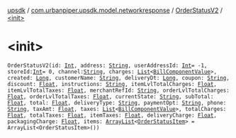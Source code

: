 [upsdk](../../index.md) / [com.urbanpiper.upsdk.model.networkresponse](../index.md) / [OrderStatusV2](index.md) / [&lt;init&gt;](./-init-.md)

# &lt;init&gt;

`OrderStatusV2(id: `[`Int`](https://kotlinlang.org/api/latest/jvm/stdlib/kotlin/-int/index.html)`, address: `[`String`](https://kotlinlang.org/api/latest/jvm/stdlib/kotlin/-string/index.html)`, userAddressId: `[`Int`](https://kotlinlang.org/api/latest/jvm/stdlib/kotlin/-int/index.html)` = -1, storeId: `[`Int`](https://kotlinlang.org/api/latest/jvm/stdlib/kotlin/-int/index.html)` = 0, channel: `[`String`](https://kotlinlang.org/api/latest/jvm/stdlib/kotlin/-string/index.html)`, charges: `[`List`](https://kotlinlang.org/api/latest/jvm/stdlib/kotlin.collections/-list/index.html)`<`[`BillComponentValue`](../-bill-component-value/index.md)`>, created: `[`Long`](https://kotlinlang.org/api/latest/jvm/stdlib/kotlin/-long/index.html)`, customerName: `[`String`](https://kotlinlang.org/api/latest/jvm/stdlib/kotlin/-string/index.html)`, deliveryDt: `[`Long`](https://kotlinlang.org/api/latest/jvm/stdlib/kotlin/-long/index.html)`, coupon: `[`String`](https://kotlinlang.org/api/latest/jvm/stdlib/kotlin/-string/index.html)`, discount: `[`Float`](https://kotlinlang.org/api/latest/jvm/stdlib/kotlin/-float/index.html)`, instructions: `[`String`](https://kotlinlang.org/api/latest/jvm/stdlib/kotlin/-string/index.html)`, itemLvlTotalCharges: `[`Float`](https://kotlinlang.org/api/latest/jvm/stdlib/kotlin/-float/index.html)`, itemLvlTotalTaxes: `[`Float`](https://kotlinlang.org/api/latest/jvm/stdlib/kotlin/-float/index.html)`, merchantRefId: `[`String`](https://kotlinlang.org/api/latest/jvm/stdlib/kotlin/-string/index.html)`, orderLvlTotalCharges: `[`Float`](https://kotlinlang.org/api/latest/jvm/stdlib/kotlin/-float/index.html)`, orderLvlTotalTaxes: `[`Float`](https://kotlinlang.org/api/latest/jvm/stdlib/kotlin/-float/index.html)`, currentState: `[`String`](https://kotlinlang.org/api/latest/jvm/stdlib/kotlin/-string/index.html)`, subTotal: `[`Float`](https://kotlinlang.org/api/latest/jvm/stdlib/kotlin/-float/index.html)`, total: `[`Float`](https://kotlinlang.org/api/latest/jvm/stdlib/kotlin/-float/index.html)`, deliveryType: `[`String`](https://kotlinlang.org/api/latest/jvm/stdlib/kotlin/-string/index.html)`, paymentOpt: `[`String`](https://kotlinlang.org/api/latest/jvm/stdlib/kotlin/-string/index.html)`, phone: `[`String`](https://kotlinlang.org/api/latest/jvm/stdlib/kotlin/-string/index.html)`, taxAmt: `[`Float`](https://kotlinlang.org/api/latest/jvm/stdlib/kotlin/-float/index.html)`, taxes: `[`List`](https://kotlinlang.org/api/latest/jvm/stdlib/kotlin.collections/-list/index.html)`<`[`BillComponentValue`](../-bill-component-value/index.md)`>, totalCharges: `[`Float`](https://kotlinlang.org/api/latest/jvm/stdlib/kotlin/-float/index.html)`, totalTaxes: `[`Float`](https://kotlinlang.org/api/latest/jvm/stdlib/kotlin/-float/index.html)`, itemTaxes: `[`Float`](https://kotlinlang.org/api/latest/jvm/stdlib/kotlin/-float/index.html)`, deliveryCharge: `[`Float`](https://kotlinlang.org/api/latest/jvm/stdlib/kotlin/-float/index.html)`, packagingCharge: `[`Float`](https://kotlinlang.org/api/latest/jvm/stdlib/kotlin/-float/index.html)`, items: `[`ArrayList`](https://developer.android.com/reference/java/util/ArrayList.html)`<`[`OrderStatusItem`](../-order-status-item/index.md)`> = ArrayList<OrderStatusItem>())`